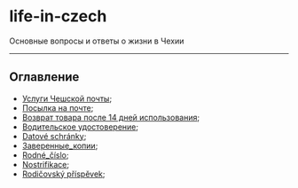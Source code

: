 # life-in-czech

Основные вопросы и ответы о жизни в Чехии

---

## Оглавление
- [Услуги Чешской почты](./Сhech-post.md); 
- [Посылка на почте](./Сhech-post-balicek.md);
- [Возврат товара после 14 дней использования](/Reklamace.md); 
- [Водительское удостоверение](/Driver's-license.md); 
- [Datové schránky](/Datovka.md);
- [Заверенные_копии](/Заверенные_копии.md);
- [Rodné_číslo](/Rodné_číslo.md);
- [Nostrifikace](/Nostrifikace.md);
- [Rodičovský příspěvek](/Rodicak.md);


